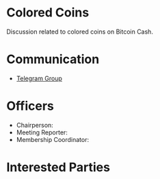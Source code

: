 # Colored Coins

Discussion related to colored coins on Bitcoin Cash.

# Communication

* [Telegram Group](https://t.me/joinchat/HCYr504uzFyB7djbgD1dag)

# Officers

 * Chairperson:
 * Meeting Reporter:
 * Membership Coordinator:

# Interested Parties


